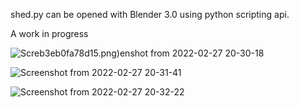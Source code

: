 shed.py can be opened with Blender 3.0 using python scripting api.

A work in progress

![Screb3eb0fa78d15.png)enshot from 2022-02-27 20-30-18](https://user-images.githubusercontent.com/17167992/155899088-1045b9f6-f603-4e83-a30b-b3eb0fa78d15.png)

![Screenshot from 2022-02-27 20-31-41](https://user-images.githubusercontent.com/17167992/155899341-78c17bca-c40f-46b4-82e4-2c1839be1bb5.png)

![Screenshot from 2022-02-27 20-32-22](https://user-images.githubusercontent.com/17167992/155899759-4ba4614d-33d4-4da1-aad7-d701ac7d00cf.png)
